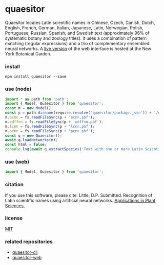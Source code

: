 # quaesitor
Quaesitor locates Latin scientific names in Chinese, Czech, Danish, Dutch, English, French, German, Italian, Japanese, Latin, Norwegian, Polish, Portuguese, Russian, Spanish, and Swedish text (approximately 96% of systematic botany and zoology titles). It uses a combination of pattern matching (regular expressions) and a trio of complementary ensembled neural networks. A [live version](https://www.nybg.org/files/scientists/dlittle/quaesitor.html) of the web interface is hosted at the New York Botanical Garden.

### install
`npm install quaesitor --save`

### use (node)
```javascript
import * as path from 'path';
import { Model, Quaesitor } from 'quaesitor';
const m = new Model();
const p = path.dirname(require.resolve('quaesitor/package.json')) + '/dist/assets/';
m.ecnn = fs.readFileSync(p + 'ecnn.pbf');
m.edffnn = fs.readFileSync(p + 'edffnn.pbf');
m.lcnn = fs.readFileSync(p + 'lcnn.pbf');
m.pcnn = fs.readFileSync(p + 'pcnn.pbf');
const q = new Quaesitor();
await q.loadNetworks(m);
const html = false;
console.log(await q.extractSpecies('Text with one or more Latin Scientific names, such as Cupressus sempervirens L., embedded within it.', html));
```

### use (web)
```javascript
import { Model, Quaesitor } from 'quaesitor';

```

### citation
If you use this software, please cite: Little, D.P. Submitted. Recognition of Latin scientific names using artificial neural networks. [Applications in Plant Sciences.](https://doi.org/ADD_DOI)

### license
[MIT](https://github.com/dpl10/quaesitor/blob/master/LICENSE)

### related repositories
* [quaesitor-cli](https://github.com/dpl10/quaesitor-cli)
* [quaesitor-web](https://github.com/dpl10/quaesitor-web)
